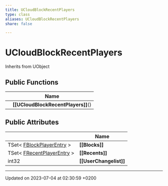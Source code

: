 ```yaml
---
title: UCloudBlockRecentPlayers
type: class
aliases: UCloudBlockRecentPlayers
share: false

---
```


# UCloudBlockRecentPlayers





Inherits from UObject

## Public Functions

|                | Name           |
| -------------- | -------------- |
| | **[[UCloudBlockRecentPlayers]]**() |

## Public Attributes

|                | Name           |
| -------------- | -------------- |
| TSet< [FBlockPlayerEntry](/docs/SDK/Source/Classes/structFBlockPlayerEntry.md) > | **[[Blocks]]**  |
| TSet< [FRecentPlayerEntry](/docs/SDK/Source/Classes/structFRecentPlayerEntry.md) > | **[[Recents]]**  |
| int32 | **[[UserChangelist]]**  |

-------------------------------

Updated on 2023-07-04 at 02:30:59 +0200
